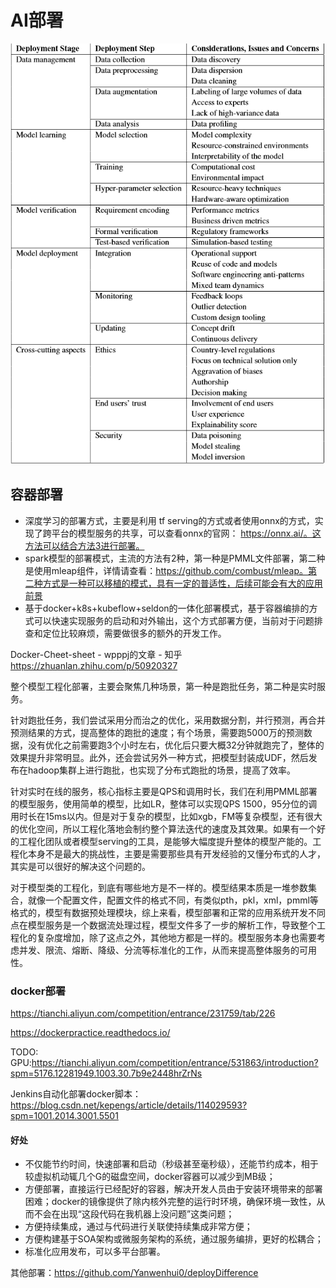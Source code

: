 # AI部署

![ML deploy[3]](../img/ML_deploy.png)

## 容器部署

- 深度学习的部署方式，主要是利用 tf serving的方式或者使用onnx的方式，实现了跨平台的模型服务的共享，可以查看onnx的官网： https://onnx.ai/。这方法可以结合方法3进行部署。
- spark模型的部署模式，主流的方法有2种，第一种是PMML文件部署，第二种是使用mleap组件，详情请查看：https://github.com/combust/mleap。第二种方式是一种可以移植的模式，具有一定的普适性，后续可能会有大的应用前景
- 基于docker+k8s+kubeflow+seldon的一体化部署模式，基于容器编排的方式可以快速实现服务的启动和对外输出，这个方式部署方便，当前对于问题排查和定位比较麻烦，需要做很多的额外的开发工作。

Docker-Cheet-sheet - wpppj的文章 - 知乎
https://zhuanlan.zhihu.com/p/50920327


整个模型工程化部署，主要会聚焦几种场景，第一种是跑批任务，第二种是实时服务。

针对跑批任务，我们尝试采用分而治之的优化，采用数据分割，并行预测，再合并预测结果的方式，提高整体的跑批的速度；有个场景，需要跑5000万的预测数据，没有优化之前需要跑3个小时左右，优化后只要大概32分钟就跑完了，整体的效果提升非常明显。此外，还会尝试另外一种方式，把模型封装成UDF，然后发布在hadoop集群上进行跑批，也实现了分布式跑批的场景，提高了效率。

针对实时在线的服务，核心指标主要是QPS和调用时长，我们在利用PMML部署的模型服务，使用简单的模型，比如LR，整体可以实现QPS 1500，95分位的调用时长在15ms以内。但是对于复杂的模型，比如xgb，FM等复杂模型，还有很大的优化空间，所以工程化落地会制约整个算法迭代的速度及其效果。如果有一个好的工程化团队或者模型serving的工具，是能够大幅度提升整体的模型产能的。工程化本身不是最大的挑战性，主要是需要那些具有开发经验的又懂分布式的人才，其实是可以很好的解决这个问题的。

对于模型类的工程化，到底有哪些地方是不一样的。模型结果本质是一堆参数集合，就像一个配置文件，配置文件的格式不同，有类似pth，pkl，xml，pmml等格式的，模型有数据预处理模块，综上来看，模型部署和正常的应用系统开发不同点在模型服务是一个数据流处理过程，模型文件多了一步的解析工作，导致整个工程化的复杂度增加，除了这点之外，其他地方都是一样的。模型服务本身也需要考虑并发、限流、熔断、降级、分流等标准化的工作，从而来提高整体服务的可用性。

### docker部署

https://tianchi.aliyun.com/competition/entrance/231759/tab/226

https://dockerpractice.readthedocs.io/


TODO: GPU:https://tianchi.aliyun.com/competition/entrance/531863/introduction?spm=5176.12281949.1003.30.7b9e2448hrZrNs

Jenkins自动化部署docker脚本：https://blog.csdn.net/kepengs/article/details/114029593?spm=1001.2014.3001.5501

#### 好处

- 不仅能节约时间，快速部署和启动（秒级甚至毫秒级），还能节约成本，相于较虚拟机动辄几个G的磁盘空间，docker容器可以减少到MB级；
- 方便部署，直接运行已经配好的容器，解决开发人员由于安装环境带来的部署困难；docker的镜像提供了除内核外完整的运行时环境，确保环境一致性，从而不会在出现“这段代码在我机器上没问题”这类问题；
- 方便持续集成，通过与代码进行关联使持续集成非常方便；
- 方便构建基于SOA架构或微服务架构的系统，通过服务编排，更好的松耦合；
- 标准化应用发布，可以多平台部署。

其他部署：https://github.com/Yanwenhui0/deployDifference

[1]: https://zhuanlan.zhihu.com/p/77636947
[2]: https://www.zhihu.com/org/jddfeng-kong-suan-fa/posts/posts_by_votess
[3]: http://www.ailab.cn/ml/20201213109713.html
